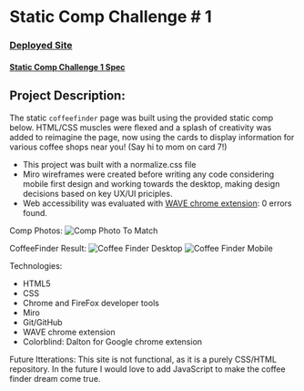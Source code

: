 # Static Comp Challenge # 1 

### [Deployed Site](https://stephaniemagdic.github.io/static-comp1/)

#### [Static Comp Challenge 1 Spec](https://frontend.turing.edu/projects/module-1/m1-static-comp)

## Project Description: 

The static `coffeefinder` page was built using the provided static comp below. HTML/CSS muscles were flexed and a splash of creativity was added to reimagine the page, now using the cards to display information for various coffee shops near you! (Say hi to mom on card 7!) 

* This project was built with a normalize.css file
* Miro wireframes were created before writing any code considering mobile first design and working towards the desktop, making design decisions based on key UX/UI priciples.
* Web accessibility was evaluated with [WAVE chrome extension](https://chrome.google.com/webstore/detail/wave-evaluation-tool/jbbplnpkjmmeebjpijfedlgcdilocofh?hl=en-US): 0 errors found.


Comp Photos: 
![Comp Photo To Match](https://i.ibb.co/P177n6N/Screen-Shot-2021-07-25-at-6-31-29-PM.png)

CoffeeFinder Result:
![Coffee Finder Desktop](https://i.ibb.co/NVSL8Ly/Screen-Shot-2021-07-26-at-5-50-18-PM.png)
![Coffee Finder Mobile](https://i.ibb.co/NnzJksf/Screen-Shot-2021-07-26-at-5-50-34-PM.png)

Technologies:
* HTML5
* CSS
* Chrome and FireFox developer tools
* Miro
* Git/GitHub
* WAVE chrome extension
* Colorblind: Dalton for Google chrome extension

Future Itterations: 
This site is not functional, as it is a purely CSS/HTML repository. In the future I would love to add JavaScript to make the coffee finder dream come true.

